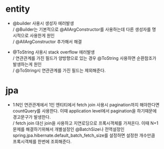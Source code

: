 # entity
* @builder 사용시 생성자 에러발생</br>
/ @Builder는 기본적으로 @AllArgConstructor를 사용하는데 다른 생성자를 명시적으로 사용한게 원인</br>
/ @AllArgConstructor 추가해서 해결

* @ToString 사용시 stack overflow 에러발생</br>
/ 연관관계를 가진 필드가 양방향으로 있는 경우 @ToString 사용하면 순환참조가 발생하는게 원인</br>
/ @ToString시 연관관계를 가진 필드는 제외해준다.

# jpa
* 1:N인 연관관계에서 1인 엔티티에서 fetch join 사용시 pagination까지 해야한다면 
countQuery를 사용한다. 이때 application level에서 pagination을 하기때문에 
경고문구가 발생한다.</br>
/ fetch join 대신 join을 사용하고 지연로딩으로 프록시객체를
가져온다. 이때 N+1문제를 해결하기위해서 개별설정인 @BatchSize나 전역설정인 
spring.jpa.hibernate.default_batch_fetch_size를 설정하면 설정한 개수만큼
프록시객체를 한번에 조회해준다.